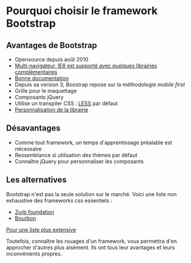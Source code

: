 # Pourquoi choisir le framework Bootstrap

## Avantages de Bootstrap

- Opensource depuis août 2010
- [Multi-navigateur, IE8 est supporté avec quelques librairies complémentaires](http://getbootstrap.com/getting-started/#support)
- [Bonne documentation](http://getbootstrap.com/)
- Depuis sa version 3, Boostrap repose sur la méthodologie _mobile first_
- Grille pour le maquettage
- Composants jQuery
- Utilise un transpiler CSS : [LESS](http://lesscss.org/) par défaut
- [Personnalisation de la librairie](http://getbootstrap.com/customize/)

## Désavantages

- Comme tout framework, un temps d'apprentissage préalable est nécessaire
- Ressemblance si utilisation des thèmes par défaut
- Connaître jQuery pour personnaliser les composants


## Les alternatives

Bootstrap n'est pas la seule solution sur le marché.
Voici une liste non exhaustive des frameworks css essentiels :

- [Zurb foundation](http://foundation.zurb.com/)
- [Bourbon](http://neat.bourbon.io/)

[Pour une liste plus extensive](http://resource-guru.com/tools/responsive-css-framework-2014)

Toutefois, connaître les rouages d'un framework, vous permettra d'en approcher d'autres plus aisément.
Ils ont tous leur avantages et leurs inconvénients propres.

